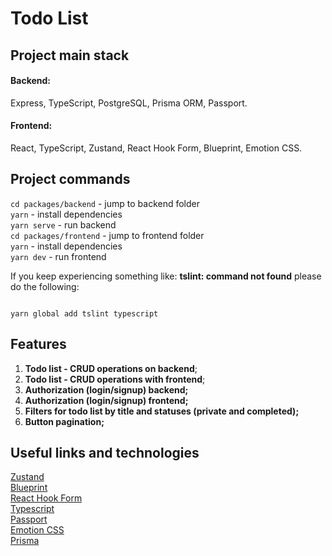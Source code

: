 # Todo List

## Project main stack

#### Backend:

Express, TypeScript, PostgreSQL, Prisma ORM, Passport. </br>

#### Frontend:

React, TypeScript, Zustand, React Hook Form, Blueprint, Emotion CSS.

## Project commands

`cd packages/backend` - jump to backend folder <br />
`yarn` - install dependencies <br />
`yarn serve` - run backend <br />
`cd packages/frontend` - jump to frontend folder <br />
`yarn` - install dependencies <br />
`yarn dev` - run frontend <br />

If you keep experiencing something like: **tslint: command not found**
please do the following:

```

yarn global add tslint typescript

```

## Features

1. **Todo list - CRUD operations on backend**;
2. **Todo list - CRUD operations with frontend**;
3. **Authorization (login/signup) backend;**
4. **Authorization (login/signup) frontend;**
5. **Filters for todo list by title and statuses (private and completed);**
6. **Button pagination;**

## Useful links and technologies

[Zustand](https://docs.pmnd.rs/zustand/getting-started/introduction) <br />
[Blueprint](https://blueprintjs.com/docs/#blueprint/getting-started) <br />
[React Hook Form](https://www.react-hook-form.com/get-started) <br />
[Typescript](https://www.typescriptlang.org/docs/handbook/typescript-in-5-minutes.html)  <br /> 
[Passport](http://www.passportjs.org/) <br />
[Emotion CSS](https://emotion.sh/docs/introduction) <br />
[Prisma](https://www.prisma.io/docs/orm/overview/introduction) <br />
